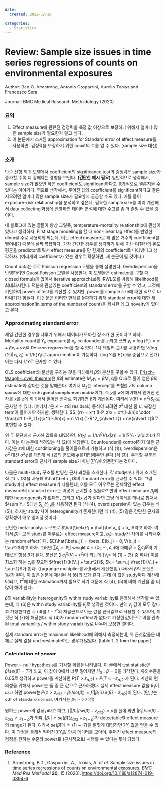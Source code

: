 ```yaml
---
date:
  created: 2022-02-18

categories:
  - Statistics
---
```


# Review: Sample size issues in time series regressions of counts on environmental exposures

Author: Ben G. Armstrong, Antonio Gasparrini, Aurelio Tobias and Francesco Sera

Journal: BMC Medical Research Methodology (2020)



### 요약

1. Effect measure에 관련된 검정력을 특정 값 이상으로 보장하기 위해서 얼마나 많은 sample size가 필요한지 알고 싶다.
2. 이 논문에서 소개된 approximation for Standard error of effect measure를 사용하면, 검정력을 보장하기 위한 count의 수를 알 수 있다. (sample size 대신)

<!-- more -->

### 소개

단순 선형 회귀 모델에서 coefficient의 significance test의 검정력은 sample size가 증가할 수록 더 강해지는 경향을 보인다. **(간단한 예시 필요)** 일반적으로 생각해서, sample size가 많으면 작은 coefficient도 significant하다고 통계적으로 결론지을 수 있다는 이야기다. 역으로 생각해서, 주어진 값의 coefficient를 significant하다고 결론지으려면 얼마나 많은 sample size가 필요할지 궁금할 수도 있다. 예를 들어 exposure-risk relationship을 분석하고 싶은데, 필요한 sample size를 미리 계산해서 data collecting 과정에 반영하면 데이터 분석에 대한 수고를 좀 더 줄일 수 있을 것이다.

내 블로그에 있는 글들이 항상 그렇듯, temperature-mortality relationship에 관심이 있다고 생각하자. First stage modeling을 할 때 non-linear lag effect를 반영한 dlnm을 주로 사용하게 되는데, 이는 effect measure로 꽤 많은 개수의 coefficient를 뱉어내기 때문에 살짝 복잡하다. 가장 간단한 경우를 생각하기 위해, 지난 며칠간의 온도 평균을 predictor로 둬서 effect measure를 단 한개의 coefficient로 나타냈다고 생각하자. (여러개의 coefficient가 있는 경우로 확장하면, 새 논문이 될 것이다.)

Count data는 주로 Poisson regression 모델을 통해 설명한다. Overdispersion을 반영하려면 Quasi-Poisson 모델을 사용한다. 이 모델들은 estimator를 구할 때 closed formula가 없어서 iterative approach(보통 IRWLS)를 사용해 likelihood를 최대화시킨다. 덕분에 관심있는 coefficient의 standard error를 구할 수 있고, 그것에 기반하여 power of test를 계산할 수 있지만, power를 sample size에 대한 식으로 나타내기가 힘들다. 이 논문은 이러한 한계를 돌파하기 위해 standard error에 대한 새 approximation(in terms of the number of count)을 제시한 데 그 novelty가 있다고 본다.



### Approximating standard error

제일 간단한 경우를 다루기 위해서 데이터가 모아진 장소가 한 곳이라고 하자. Mortality count를 $Y_i$, exposure를 $x_i$, confounder를 $z_i$라고 쓰면 $y_i = \log ( Y_i ) = \alpha + \beta x_i + \gamma z_i$로 Poisson regression을 할 수 있다. 1차 테일러 근사를 사용하면 $V(\log(Y_i) \lvert x_i, z_i) = 1/E(Y_i)$로 approximation이 가능하다. ($\log Y_i$를 $E(Y_i)$을 중심으로 전개) 이는 다시 $1/\bar{Y}$로 근사할 수 있다.

OLS coefficient의 분산을 구하는 것을 따라해서 $\hat{\beta}$의 분산을 구할 수 있다. [Frisch-Waugh-Lovell theorem](https://en.wikipedia.org/wiki/Frisch–Waugh–Lovell_theorem)은 $\beta$의 estimate은 $M_z y_i = \beta M_z x_i$를 OLS로 풀어 얻은 $\beta$의 estimate과 같다는 것을 말해준다. 여기서 $M_z$는 intercept를 포함한 $Z$의 column space에 대한 orthogonal complement matrix이다. 즉 $y$를 $z$에 회귀해서 얻어진 잔차를 $x$를 $z$에 회귀해서 얻어진 잔차로 회귀하면 $\hat{\beta}$가 계산된다. 따라서 $V(\hat{\beta}) \approx \sigma^2 / S_{rr}$로 근사할 수 있다. (여기서 $r$은 $x\sim z$의 residual.) 등식이 되려면 $\sigma^2$ 대신 좀 더 복잡한 term이 들어가야 하지만, 생략한다. $S_{rr} = x^t (I-P_z)x = x^t(I-J/n)x \cdot \frac{x^t (I-P_z)x}{x^t(I-J/n)x} = n V(x) (1-R^2_{x\lvert z}) = nV(x\lvert z)$로 표현할 수 있다. 

위 두 문단에서 근사한 값들을 대입하면, $V(y_i) \approx 1/(n \bar{Y} V(x\lvert z)) = 1/(\sum Y_i \cdot V(x\lvert z))$가 된다. 이는 이 논문에 적혀있는 식 (2)에 해당한다. Counfounder를 control하지 않은 근사값은 $z$에 대한 conditioning을 풀어줌으로써 가능하고 (식 (1)), overdispersion은 $\sigma^2$ 대신 $\sigma^2 \phi$를 대입해 식 (2)의 분모에 $\phi$를 대입해주면 된다 (식 (3)). 주목할 부분은 standard error의 근사가 sample size가 아닌 $\sum Y_i$에 의존한다는 것이다. 

다음은 multi-study 구조를 반영한 근사 과정을 소개한다. 각 study마다 위에 소개된 식 (1) ~ (3)을 사용해 $\hat{\beta_j}$의 standard error를 근사할 수 있다. 그럼 study마다 effect measure가 다를텐데, 이를 모두 아우르는 전체적인 effect measure의 standard error는 어떻게 근사할 수 있을까? 만약 effect measure $\beta_j$에 대한 heterogeneity가 없다면, 그리고 $V(x\lvert z)$가 같다면 그냥 데이터를 하나로 합쳐서 $\sum Y_i $대신 $\sum _ {i,j} Y_{i,j}$를 사용하면 된다 (식 (4), overdispersion이 있는 경우는 식 (5)). 하지만 study 사이 heterogeneity가 존재한다면 식 (4), (5) 같은 간단한 근사의 정확성이 매우 떨어질 것이다.

간단한 meta-analysis 구조로 $\hat{\beta}^j = \hat{\beta_j} + b_j$라고 하자. 여기서 $\beta$는 모든 study를 아우르는 effect measure이고, $b_j$는 study간 차이를 나타내주는 random effect이다. $E(\hat{\beta_j}) = \beta, E(b_j) = 0, V(b_j) = \tau^2$라고 하자. 그러면 $\sum c_j = 1$인 weight $c = (c_1, \cdots, c_J)$에 대해 $\hat{\beta} = \sum_j c_j \hat{\beta}^j$의 기대값은 항상 $\beta$가 된다. 분산은 $\sum_j c_j^2 (V_j + \tau^2)$이 되는데 ($V_j =$ 식 (1) ~ (3) 중 하나) 이를 최소화 하는 $c_j$를 찾으면 $\frac{1}{k(V_j + \tau^2)}$, $k = \sum_j \frac{1}{V_j + \tau^2}$가 된다. (Lagrange multiplier를 사용해서 계산했음.) 따라서 $\hat{\beta}$의 분산은 $1/k$가 된다. 이 값은 논문에 제시된 식 (6)의 값과 같다. 근데 이 값은 study마다 계산해야되고, $\tau^2$에 대한 estimation까지 필요로 하기 때문에 식 (4), (5)에 비해 계산을 좀 더 많이 해야 한다.

$\hat{\beta}$의 variability는 heterogenity와 within study variability로 분리해서 생각할 수 있는데, 식 (6)은 within study variability를 $V_j$로 생각한 것이다. 만약 $V_j$ 값이 모두 같다고 가정한다면 식 (4)를 $1-I^2$의 제곱근으로 나눈 값을 근사값으로 사용할 수 있으며, 이것은 식 (7)에 해당한다. 식 (4)가 random effect가 없다고 가정한 값이므로 이를 관측된 total variability / within study variability로 나누어 보정한 것이다.

실제 standard error는 maximum likelihood에 의해서 측정되는데, 위 근삿값들은 대체로 실제 값을 underestimate하는 경우가 많았다. (table 1, 2 from the paper)



### Calculation of power

Power는 null hypothesis를 기각할 확률을 나타낸다. 이 글에서 test statistic은 $\hat{\beta}/se(\hat{\beta}) = T$가 되고, 이 값이 $0$에서 너무 멀어지면 $H_0: \beta = 0$을 기각한다. 유의수준을 $0.05$로 생각하고 power를 계산하면 $P(T > z_{\alpha/2})+P( T < -z_{\alpha/2})$가 된다. 계산의 편의성을 위해서 power는 둘 중 큰 값으로 근사하겠다. 실제 effect measure 값을 $\beta_1$이라고 하면 power는 $P(z > z_{\alpha/2} - \beta_1/se(\hat{\beta})) = f(\lvert \beta_1 \lvert /se(\hat{\beta}) - z_{\alpha/2})$이 된다. (단, $f$는 cdf of standard normal, 여기서는 $\beta_1 >0$ 가정)

원하는 power의 값을 $p$라고 하고, $f(\lvert \beta_1 \lvert /se(\hat{\beta}) - z_{\alpha/2}) \ge p$를 풀게 되면 $\lvert \beta_1 \lvert /se(\hat{\beta}) - z_{\alpha/2} \ge z_{1-p}$가 되며, $\lvert \beta_1 \lvert \ge se(\hat{\beta})(z_{\alpha/2} + z_{1-p})$가 detectable한 effect measure의 range가 된다. 여기서 $se(\hat{\beta})$에 식 (1) ~ (7)을 알맞게 대입하면 $\sum Y_i$ 값을 얻을 수 있다. 이 과정을 통해서 얻어진 $\sum Y_i$값 만큼 데이터를 모아야, 주어진 effect measure의 검정을 원하는 수준의 power로 (근사적으로) 시행할 수 있다는 뜻이 되겠다.



### Reference

1. Armstrong, B.G., Gasparrini, A., Tobias, A. *et al.* Sample size issues in time series regressions of counts on environmental exposures. *BMC Med Res Methodol* **20,** 15 (2020). https://doi.org/10.1186/s12874-019-0894-6